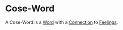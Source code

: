# Cose-Word

A Cose-Word is a [Word](650018.md) with a [Connection](60006.md) to [Feelings](60041.md).
